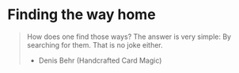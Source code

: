 # Finding the way home

> How does one find those ways? The answer is very simple: By searching for them. That is no joke either. 
> - Denis Behr (Handcrafted Card Magic)
